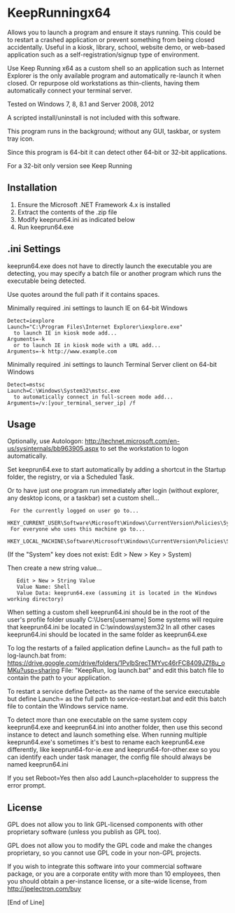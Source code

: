 # KeepRunningx64

Allows you to launch a program and ensure it stays running. This could be to restart a crashed application or prevent something from being closed accidentally. Useful in a kiosk, library, school, website demo, or web-based application such as a self-registration/signup type of environment.

Use Keep Running x64 as a custom shell so an application such as Internet Explorer is the only available program and automatically re-launch it when closed. Or repurpose old workstations as thin-clients, having them automatically connect your terminal server.

Tested on Windows 7, 8, 8.1 and Server 2008, 2012

A scripted install/uninstall is not included with this software.

This program runs in the background; without any GUI, taskbar, or system tray icon.

Since this program is 64-bit it can detect other 64-bit or 32-bit applications.

For a 32-bit only version see Keep Running

## Installation

1) Ensure the Microsoft .NET Framework 4.x is installed
2) Extract the contents of the .zip file
3) Modify keeprun64.ini as indicated below
4) Run keeprun64.exe

## .ini Settings

keeprun64.exe does not have to directly launch the executable you are detecting, you may specify a batch file or another program which runs the executable being detected.

Use quotes around the full path if it contains spaces.

Minimally required .ini settings to launch IE on 64-bit Windows

    Detect=iexplore
    Launch="C:\Program Files\Internet Explorer\iexplore.exe"
      to launch IE in kiosk mode add...
    Arguments=-k
      or to launch IE in kiosk mode with a URL add...
    Arguments=-k http://www.example.com

Minimally required .ini settings to launch Terminal Server client on 64-bit Windows

    Detect=mstsc
    Launch=C:\Windows\System32\mstsc.exe
      to automatically connect in full-screen mode add...
    Arguments=/v:[your_terminal_server_ip] /f

## Usage

Optionally, use Autologon: http://technet.microsoft.com/en-us/sysinternals/bb963905.aspx to set the workstation to logon automatically.

Set keeprun64.exe to start automatically by adding a shortcut in the Startup folder, the registry, or via a Scheduled Task.

Or to have just one program run immediately after login (without explorer, any desktop icons, or a taskbar) set a custom shell...

     For the currently logged on user go to...
       HKEY_CURRENT_USER\Software\Microsoft\Windows\CurrentVersion\Policies\System
     For everyone who uses this machine go to...
       HKEY_LOCAL_MACHINE\Software\Microsoft\Windows\CurrentVersion\Policies\System

   (If the "System" key does not exist: Edit > New > Key > System)

   Then create a new string value...
   
       Edit > New > String Value
       Value Name: Shell
       Value Data: keeprun64.exe (assuming it is located in the Windows working directory)

   When setting a custom shell keeprun64.ini should be in the root of the user's profile folder
   usually C:\Users\[username]
   Some systems will require that keeprun64.ini be located in C:\windows\system32
   In all other cases keeprun64.ini should be located in the same folder as keeprun64.exe

To log the restarts of a failed application define Launch= as the full path to log-launch.bat from: https://drive.google.com/drive/folders/1PvlbSrecTMYvc46rFC8409JZf8u_oMKu?usp=sharing File: "KeepRun, log launch.bat" and edit this batch file to contain the path to your application.

To restart a service define Detect= as the name of the service executable but define Launch= as the full path to service-restart.bat and edit this batch file to contain the Windows service name.

To detect more than one executable on the same system copy keeprun64.exe and keeprun64.ini into another folder, then use this second instance to detect and launch something else. When running multiple keeprun64.exe's sometimes it's best to rename each keeprun64.exe differently, like keeprun64-for-ie.exe and keeprun64-for-other.exe so you can identify each under task manager, the config file should always be named keeprun64.ini

If you set Reboot=Yes then also add Launch=placeholder to suppress the error prompt.

## License

GPL does not allow you to link GPL-licensed components with other proprietary software (unless you publish as GPL too).

GPL does not allow you to modify the GPL code and make the changes proprietary, so you cannot use GPL code in your non-GPL projects.

If you wish to integrate this software into your commercial software package, or you are a corporate entity with more than 10 employees, then you should obtain a per-instance license, or a site-wide license, from http://jpelectron.com/buy

[End of Line]
